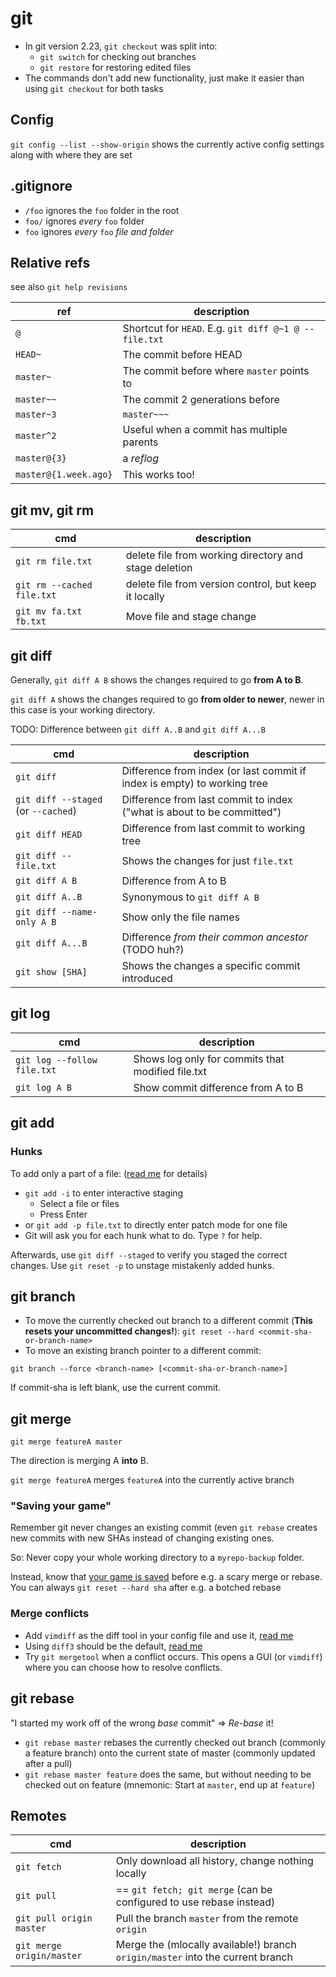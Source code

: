 # git

- In git version 2.23, `git checkout` was split into:
  - `git switch` for checking out branches
  - `git restore` for restoring edited files
- The commands don't add new functionality, just make it easier than using `git checkout` for both tasks


## Config

`git config --list --show-origin` shows the currently active config settings
along with where they are set


## .gitignore

- `/foo` ignores the `foo` folder in the root
- `foo/` ignores *every* `foo` folder
- `foo` ignores *every* `foo` *file and folder*


## Relative refs

see also `git help revisions`

ref | description
--- | -----------
`@` | Shortcut for `HEAD`. E.g. `git diff @~1 @ -- file.txt`
`HEAD~` | The commit before HEAD
`master~` | The commit before where `master` points to
`master~~` | The commit 2 generations before
`master~3` | `master~~~`
`master^2` | Useful when a commit has multiple parents
`master@{3}` | a *reflog*
`master@{1.week.ago}` | This works too!


## git mv, git rm

cmd | description
--- | ----------- 
`git rm file.txt` | delete file from working directory and stage deletion
`git rm --cached file.txt` | delete file from version control, but keep it locally
`git mv fa.txt fb.txt` | Move file and stage change


## git diff

Generally, `git diff A B` shows the changes required to go **from A to B**.

`git diff A` shows the changes required to go **from older to newer**, newer in
this case is your working directory.

TODO: Difference between `git diff A..B` and `git diff A...B`

cmd | description
--- | -----------
`git diff` | Difference from index (or last commit if index is empty) to working tree
`git diff --staged` (or `--cached`) | Difference from last commit to index ("what is about to be committed")
`git diff HEAD` | Difference from last commit to working tree
`git diff -- file.txt` | Shows the changes for just `file.txt`
`git diff A B` | Difference from A to B 
`git diff A..B` | Synonymous to `git diff A B`
`git diff --name-only A B` | Show only the file names
`git diff A...B` | Difference *from their common ancestor* (TODO huh?)
`git show [SHA]` | Shows the changes a specific commit introduced


## git log

cmd | description
--- | -----------
`git log --follow file.txt` | Shows log only for commits that modified file.txt
`git log A B` | Show commit difference from A to B


## git add

### Hunks

To add only a part of a file: ([read me](https://git-scm.com/book/en/v2/Git-Tools-Interactive-Staging) for details)

- `git add -i` to enter interactive staging
  - Select a file or files
  - Press Enter
- or `git add -p file.txt` to directly enter patch mode for one file
- Git will ask you for each hunk what to do. Type `?` for help.

Afterwards, use `git diff --staged` to verify you staged the correct changes.
Use `git reset -p` to unstage mistakenly added hunks.

## git branch

- To move the currently checked out branch to a different commit (**This resets your uncommitted changes!**): `git reset --hard <commit-sha-or-branch-name>`
- To move an existing branch pointer to a different commit:

`git branch --force <branch-name> [<commit-sha-or-branch-name>]`

If commit-sha is left blank, use the current commit.

## git merge

`git merge featureA master`

The direction is merging A **into** B.

`git merge featureA` merges `featureA` into the currently active branch

### "Saving your game"

Remember git never changes an existing commit (even `git rebase` creates new commits with new SHAs instead of changing existing ones.

So: Never copy your whole working directory to a `myrepo-backup` folder.

Instead, know that [your game is
saved](https://think-like-a-git.net/sections/experimenting-with-git/branches-as-savepoints.html)
before e.g. a scary merge or rebase. You can always `git reset --hard sha` after
e.g. a botched rebase

### Merge conflicts

- Add `vimdiff` as the diff tool in your config file and use it, [read me](https://www.rosipov.com/blog/use-vimdiff-as-git-mergetool/)
- Using `diff3` should be the default, [read me](https://stackoverflow.com/questions/27417656/should-diff3-be-default-conflictstyle-on-git/70387424)
- Try `git mergetool` when a conflict occurs. This opens a GUI (or `vimdiff`) where you can choose how to resolve conflicts.


## git rebase

"I started my work off of the wrong *base* commit"  =>  *Re-base* it!

- `git rebase master` rebases the currently checked out branch (commonly a
  feature branch) onto the current state of master (commonly updated after a
  pull)
- `git rebase master feature` does the same, but without needing to be checked
  out on feature (mnemonic: Start at `master`, end up at `feature`)


## Remotes

cmd | description
--- | -----------
`git fetch` | Only download all history, change nothing locally
`git pull` | == `git fetch; git merge` (can be configured to use rebase instead)
`git pull origin master` | Pull the branch `master` from the remote `origin`
`git merge origin/master` | Merge the (mlocally available!) branch `origin/master` into the current branch

